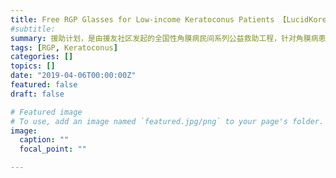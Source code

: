 ```yaml
---
title: Free RGP Glasses for Low-income Keratoconus Patients 【LucidKorea & Yuanyou NGO】 
#subtitle: 
summary: 援助计划，是由援友社区发起的全国性角膜病民间系列公益救助工程，针对角膜病患者提供个性化针对性的全方位公益支持。《低收入圆锥角膜患者RGP救助》是由露晰得中国与援友社区共同发起的公益救助项目，针对低收入圆锥角膜患者及家庭提供免费的露晰得圆锥角膜RGP。
tags: [RGP, Keratoconus]
categories: []
topics: []
date: "2019-04-06T00:00:00Z"
featured: false
draft: false

# Featured image
# To use, add an image named `featured.jpg/png` to your page's folder. 
image:
  caption: ""
  focal_point: ""

---
```

